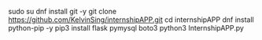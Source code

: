 sudo su
dnf install git -y
git clone https://github.com/KelvinSing/internshipAPP.git
cd internshipAPP
dnf install python-pip -y
pip3 install flask pymysql boto3
python3 InternshipAPP.py
